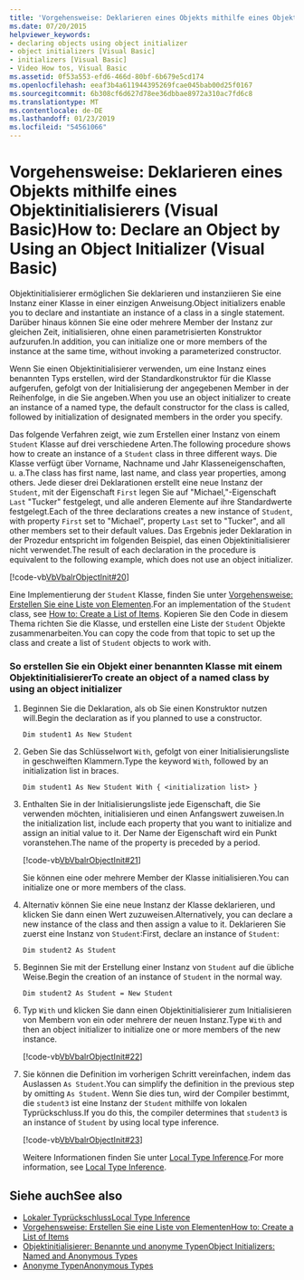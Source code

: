 ```yaml
---
title: 'Vorgehensweise: Deklarieren eines Objekts mithilfe eines Objektinitialisierers (Visual Basic)'
ms.date: 07/20/2015
helpviewer_keywords:
- declaring objects using object initializer
- object initializers [Visual Basic]
- initializers [Visual Basic]
- Video How tos, Visual Basic
ms.assetid: 0f53a553-efd6-466d-80bf-6b679e5cd174
ms.openlocfilehash: eeaf3b4a611944395269fcae045bab00d25f0167
ms.sourcegitcommit: 6b308cf6d627d78ee36dbbae8972a310ac7fd6c8
ms.translationtype: MT
ms.contentlocale: de-DE
ms.lasthandoff: 01/23/2019
ms.locfileid: "54561066"
---
```

# <a name="how-to-declare-an-object-by-using-an-object-initializer-visual-basic"></a><span data-ttu-id="3c5f3-102">Vorgehensweise: Deklarieren eines Objekts mithilfe eines Objektinitialisierers (Visual Basic)</span><span class="sxs-lookup"><span data-stu-id="3c5f3-102">How to: Declare an Object by Using an Object Initializer (Visual Basic)</span></span>
<span data-ttu-id="3c5f3-103">Objektinitialisierer ermöglichen Sie deklarieren und instanziieren Sie eine Instanz einer Klasse in einer einzigen Anweisung.</span><span class="sxs-lookup"><span data-stu-id="3c5f3-103">Object initializers enable you to declare and instantiate an instance of a class in a single statement.</span></span> <span data-ttu-id="3c5f3-104">Darüber hinaus können Sie eine oder mehrere Member der Instanz zur gleichen Zeit, initialisieren, ohne einen parametrisierten Konstruktor aufzurufen.</span><span class="sxs-lookup"><span data-stu-id="3c5f3-104">In addition, you can initialize one or more members of the instance at the same time, without invoking a parameterized constructor.</span></span>  
  
 <span data-ttu-id="3c5f3-105">Wenn Sie einen Objektinitialisierer verwenden, um eine Instanz eines benannten Typs erstellen, wird der Standardkonstruktor für die Klasse aufgerufen, gefolgt von der Initialisierung der angegebenen Member in der Reihenfolge, in die Sie angeben.</span><span class="sxs-lookup"><span data-stu-id="3c5f3-105">When you use an object initializer to create an instance of a named type, the default constructor for the class is called, followed by initialization of designated members in the order you specify.</span></span>  
  
 <span data-ttu-id="3c5f3-106">Das folgende Verfahren zeigt, wie zum Erstellen einer Instanz von einem `Student` Klasse auf drei verschiedene Arten.</span><span class="sxs-lookup"><span data-stu-id="3c5f3-106">The following procedure shows how to create an instance of a `Student` class in three different ways.</span></span> <span data-ttu-id="3c5f3-107">Die Klasse verfügt über Vorname, Nachname und Jahr Klasseneigenschaften, u. a.</span><span class="sxs-lookup"><span data-stu-id="3c5f3-107">The class has first name, last name, and class year properties, among others.</span></span> <span data-ttu-id="3c5f3-108">Jede dieser drei Deklarationen erstellt eine neue Instanz der `Student`, mit der Eigenschaft `First` legen Sie auf "Michael,"-Eigenschaft `Last` "Tucker" festgelegt, und alle anderen Elemente auf ihre Standardwerte festgelegt.</span><span class="sxs-lookup"><span data-stu-id="3c5f3-108">Each of the three declarations creates a new instance of `Student`, with property `First` set to "Michael", property `Last` set to "Tucker", and all other members set to their default values.</span></span> <span data-ttu-id="3c5f3-109">Das Ergebnis jeder Deklaration in der Prozedur entspricht im folgenden Beispiel, das einen Objektinitialisierer nicht verwendet.</span><span class="sxs-lookup"><span data-stu-id="3c5f3-109">The result of each declaration in the procedure is equivalent to the following example, which does not use an object initializer.</span></span>  
  
 [!code-vb[VbVbalrObjectInit#20](../../../../visual-basic/programming-guide/language-features/objects-and-classes/codesnippet/VisualBasic/how-to-declare-an-object-by-using-an-object-initializer_1.vb)]  
  
 <span data-ttu-id="3c5f3-110">Eine Implementierung der `Student` Klasse, finden Sie unter [Vorgehensweise: Erstellen Sie eine Liste von Elementen](../../../../visual-basic/programming-guide/concepts/linq/how-to-create-a-list-of-items.md).</span><span class="sxs-lookup"><span data-stu-id="3c5f3-110">For an implementation of the `Student` class, see [How to: Create a List of Items](../../../../visual-basic/programming-guide/concepts/linq/how-to-create-a-list-of-items.md).</span></span> <span data-ttu-id="3c5f3-111">Kopieren Sie den Code in diesem Thema richten Sie die Klasse, und erstellen eine Liste der `Student` Objekte zusammenarbeiten.</span><span class="sxs-lookup"><span data-stu-id="3c5f3-111">You can copy the code from that topic to set up the class and create a list of `Student` objects to work with.</span></span>  
  
### <a name="to-create-an-object-of-a-named-class-by-using-an-object-initializer"></a><span data-ttu-id="3c5f3-112">So erstellen Sie ein Objekt einer benannten Klasse mit einem Objektinitialisierer</span><span class="sxs-lookup"><span data-stu-id="3c5f3-112">To create an object of a named class by using an object initializer</span></span>  
  
1.  <span data-ttu-id="3c5f3-113">Beginnen Sie die Deklaration, als ob Sie einen Konstruktor nutzen will.</span><span class="sxs-lookup"><span data-stu-id="3c5f3-113">Begin the declaration as if you planned to use a constructor.</span></span>  
  
     `Dim student1 As New Student`  
  
2.  <span data-ttu-id="3c5f3-114">Geben Sie das Schlüsselwort `With`, gefolgt von einer Initialisierungsliste in geschweiften Klammern.</span><span class="sxs-lookup"><span data-stu-id="3c5f3-114">Type the keyword `With`, followed by an initialization list in braces.</span></span>  
  
     `Dim student1 As New Student With { <initialization list> }`  
  
3.  <span data-ttu-id="3c5f3-115">Enthalten Sie in der Initialisierungsliste jede Eigenschaft, die Sie verwenden möchten, initialisieren und einen Anfangswert zuweisen.</span><span class="sxs-lookup"><span data-stu-id="3c5f3-115">In the initialization list, include each property that you want to initialize and assign an initial value to it.</span></span> <span data-ttu-id="3c5f3-116">Der Name der Eigenschaft wird ein Punkt voranstehen.</span><span class="sxs-lookup"><span data-stu-id="3c5f3-116">The name of the property is preceded by a period.</span></span>  
  
     [!code-vb[VbVbalrObjectInit#21](../../../../visual-basic/programming-guide/language-features/objects-and-classes/codesnippet/VisualBasic/how-to-declare-an-object-by-using-an-object-initializer_2.vb)]  
  
     <span data-ttu-id="3c5f3-117">Sie können eine oder mehrere Member der Klasse initialisieren.</span><span class="sxs-lookup"><span data-stu-id="3c5f3-117">You can initialize one or more members of the class.</span></span>  
  
4.  <span data-ttu-id="3c5f3-118">Alternativ können Sie eine neue Instanz der Klasse deklarieren, und klicken Sie dann einen Wert zuzuweisen.</span><span class="sxs-lookup"><span data-stu-id="3c5f3-118">Alternatively, you can declare a new instance of the class and then assign a value to it.</span></span> <span data-ttu-id="3c5f3-119">Deklarieren Sie zuerst eine Instanz von `Student`:</span><span class="sxs-lookup"><span data-stu-id="3c5f3-119">First, declare an instance of `Student`:</span></span>  
  
     `Dim student2 As Student`  
  
5.  <span data-ttu-id="3c5f3-120">Beginnen Sie mit der Erstellung einer Instanz von `Student` auf die übliche Weise.</span><span class="sxs-lookup"><span data-stu-id="3c5f3-120">Begin the creation of an instance of `Student` in the normal way.</span></span>  
  
     `Dim student2 As Student = New Student`  
  
6.  <span data-ttu-id="3c5f3-121">Typ `With` und klicken Sie dann einen Objektinitialisierer zum Initialisieren von Membern von ein oder mehrere der neuen Instanz.</span><span class="sxs-lookup"><span data-stu-id="3c5f3-121">Type `With` and then an object initializer to initialize one or more members of the new instance.</span></span>  
  
     [!code-vb[VbVbalrObjectInit#22](../../../../visual-basic/programming-guide/language-features/objects-and-classes/codesnippet/VisualBasic/how-to-declare-an-object-by-using-an-object-initializer_3.vb)]  
  
7.  <span data-ttu-id="3c5f3-122">Sie können die Definition im vorherigen Schritt vereinfachen, indem das Auslassen `As Student`.</span><span class="sxs-lookup"><span data-stu-id="3c5f3-122">You can simplify the definition in the previous step by omitting `As Student`.</span></span> <span data-ttu-id="3c5f3-123">Wenn Sie dies tun, wird der Compiler bestimmt, die `student3` ist eine Instanz der `Student` mithilfe von lokalen Typrückschluss.</span><span class="sxs-lookup"><span data-stu-id="3c5f3-123">If you do this, the compiler determines that `student3` is an instance of `Student` by using local type inference.</span></span>  
  
     [!code-vb[VbVbalrObjectInit#23](../../../../visual-basic/programming-guide/language-features/objects-and-classes/codesnippet/VisualBasic/how-to-declare-an-object-by-using-an-object-initializer_4.vb)]  
  
     <span data-ttu-id="3c5f3-124">Weitere Informationen finden Sie unter [Local Type Inference](../../../../visual-basic/programming-guide/language-features/variables/local-type-inference.md).</span><span class="sxs-lookup"><span data-stu-id="3c5f3-124">For more information, see [Local Type Inference](../../../../visual-basic/programming-guide/language-features/variables/local-type-inference.md).</span></span>  
  
## <a name="see-also"></a><span data-ttu-id="3c5f3-125">Siehe auch</span><span class="sxs-lookup"><span data-stu-id="3c5f3-125">See also</span></span>
- [<span data-ttu-id="3c5f3-126">Lokaler Typrückschluss</span><span class="sxs-lookup"><span data-stu-id="3c5f3-126">Local Type Inference</span></span>](../../../../visual-basic/programming-guide/language-features/variables/local-type-inference.md)
- [<span data-ttu-id="3c5f3-127">Vorgehensweise: Erstellen Sie eine Liste von Elementen</span><span class="sxs-lookup"><span data-stu-id="3c5f3-127">How to: Create a List of Items</span></span>](../../../../visual-basic/programming-guide/concepts/linq/how-to-create-a-list-of-items.md)
- [<span data-ttu-id="3c5f3-128">Objektinitialisierer: Benannte und anonyme Typen</span><span class="sxs-lookup"><span data-stu-id="3c5f3-128">Object Initializers: Named and Anonymous Types</span></span>](../../../../visual-basic/programming-guide/language-features/objects-and-classes/object-initializers-named-and-anonymous-types.md)
- [<span data-ttu-id="3c5f3-129">Anonyme Typen</span><span class="sxs-lookup"><span data-stu-id="3c5f3-129">Anonymous Types</span></span>](../../../../visual-basic/programming-guide/language-features/objects-and-classes/anonymous-types.md)
